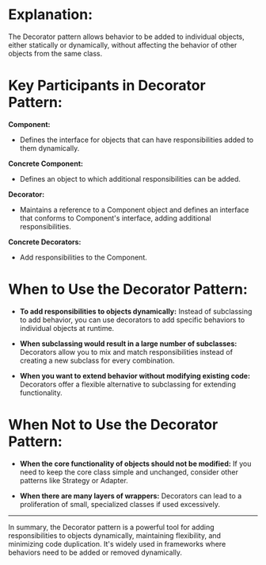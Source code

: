 # Explanation:

The Decorator pattern allows behavior to be added to individual objects, either statically or dynamically, without affecting the behavior of other objects from the same class.

# Key Participants in Decorator Pattern:
**Component:** 
* Defines the interface for objects that can have responsibilities added to them dynamically.

**Concrete Component:** 
* Defines an object to which additional responsibilities can be added.

**Decorator:** 
* Maintains a reference to a Component object and defines an interface that conforms to Component's interface, adding additional responsibilities.

**Concrete Decorators:** 
* Add responsibilities to the Component.

# When to Use the Decorator Pattern:

* **To add responsibilities to objects dynamically:** 
Instead of subclassing to add behavior, you can use decorators to add specific behaviors to individual objects at runtime.

* **When subclassing would result in a large number of subclasses:** 
Decorators allow you to mix and match responsibilities instead of creating a new subclass for every combination.

* **When you want to extend behavior without modifying existing code:** 
Decorators offer a flexible alternative to subclassing for extending functionality.

# When Not to Use the Decorator Pattern:
* **When the core functionality of objects should not be modified:** If you need to keep the core class simple and unchanged, consider other patterns like Strategy or Adapter.

* **When there are many layers of wrappers:** Decorators can lead to a proliferation of small, specialized classes if used excessively.

----
In summary, the Decorator pattern is a powerful tool for adding responsibilities to objects dynamically, maintaining flexibility, and minimizing code duplication. It's widely used in frameworks where behaviors need to be added or removed dynamically.